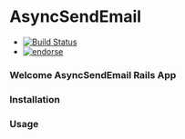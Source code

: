 AsyncSendEmail
==============

- [![Build Status](http://186.147.240.150:8080/github.com/degzcs/asyncsend-emails/status.png?branch=master)](www.google.com)
- [![endorse](https://api.coderwall.com/degzcs/endorsecount.png)](https://coderwall.com/degzcs)

### Welcome AsyncSendEmail Rails App

### Installation

### Usage
